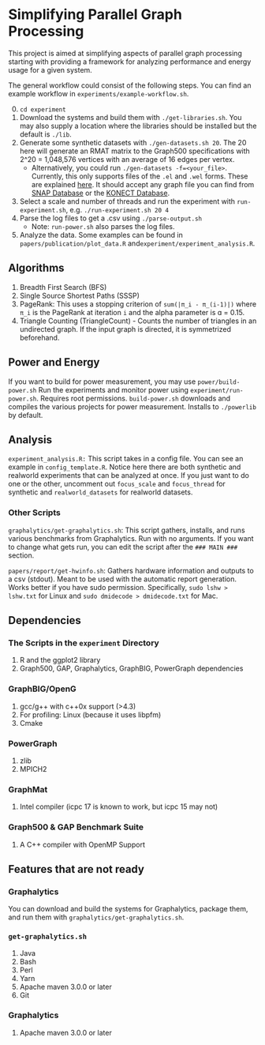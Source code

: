 # Simplifying Parallel Graph Processing

This project is aimed at simplifying aspects of parallel graph processing starting with providing a framework for analyzing performance and energy usage for a given system.

The general workflow could consist of the following steps. You can find an example workflow in `experiments/example-workflow.sh`.

0. `cd experiment`
1. Download the systems and build them with `./get-libraries.sh`. You may also supply a location where the libraries should be installed but the default is `./lib`.
2. Generate some synthetic datasets with `./gen-datasets.sh 20`. The 20 here will generate an RMAT matrix to the Graph500 specifications with 2^20 = 1,048,576 vertices with an average of 16 edges per vertex.
	* Alternatively, you could run `./gen-datasets -f=<your_file>`. Currently, this only supports files of the `.el` and `.wel` forms. These are explained [here](https://gist.github.com/sampollard/f9169c4eb04669390a834884682c080d). It should accept any graph file you can find from [SNAP Database](https://snap.stanford.edu/data/index.html) or the [KONECT Database](http://konect.uni-koblenz.de/networks/).
3. Select a scale and number of threads and run the experiment with `run-experiment.sh`, e.g.
```./run-experiment.sh 20 4```
4. Parse the log files to get a .csv using `./parse-output.sh`
	* Note: `run-power.sh` also parses the log files.
5. Analyze the data. Some examples can be found in `papers/publication/plot_data.R` and`experiment/experiment_analysis.R`.

## Algorithms
1. Breadth First Search (BFS)
2. Single Source Shortest Paths (SSSP)
3. PageRank: This uses a stopping criterion of `sum(|π_i - π_(i-1)|)` where `π_i` is the PageRank at iteration `i` and the alpha parameter is ɑ = 0.15.
4. Triangle Counting (TriangleCount) - Counts the number of triangles in an undirected graph. If the input graph is directed, it is symmetrized beforehand.

## Power and Energy
If you want to build for power measurement, you may use `power/build-power.sh`
Run the experiments and monitor power using `experiment/run-power.sh`. Requires root permissions.
`build-power.sh` downloads and compiles the various projects for power measurement. Installs to `./powerlib` by default.

## Analysis
`experiment_analysis.R:` This script takes in a config file. You can see an example in `config_template.R`. Notice here there are both synthetic and realworld experiments that can be analyzed at once. If you just want to do one or the other, uncomment out `focus_scale` and `focus_thread` for synthetic and `realworld_datasets` for realworld datasets.

### Other Scripts
`graphalytics/get-graphalytics.sh`: This script gathers, installs, and runs various
	benchmarks from Graphalytics. Run with no arguments. If you want to change
	what gets run, you can edit the script after the `### MAIN ###` section.

`papers/report/get-hwinfo.sh`: Gathers hardware information and outputs to a csv (stdout). Meant
	to be used with the automatic report generation. Works better if you have sudo permission.
	Specifically, `sudo lshw > lshw.txt` for Linux and `sudo dmidecode > dmidecode.txt` for Mac.

## Dependencies
### The Scripts in the `experiment` Directory
1. R and the ggplot2 library
2. Graph500, GAP, Graphalytics, GraphBIG, PowerGraph dependencies

### GraphBIG/OpenG
1. gcc/g++ with c++0x support (>4.3)
2. For profiling: Linux (because it uses libpfm) 
3. Cmake

### PowerGraph
1. zlib
2. MPICH2

### GraphMat
1. Intel compiler (icpc 17 is known to work, but icpc 15 may not)

### Graph500 & GAP Benchmark Suite
1. A C++ compiler with OpenMP Support

## Features that are not ready

### Graphalytics
You can download and build the systems for Graphalytics, package them, and run them with `graphalytics/get-graphalytics.sh`.

### `get-graphalytics.sh`
1. Java
2. Bash
3. Perl
4. Yarn
5. Apache maven 3.0.0 or later
6. Git

### Graphalytics
1. Apache maven 3.0.0 or later
